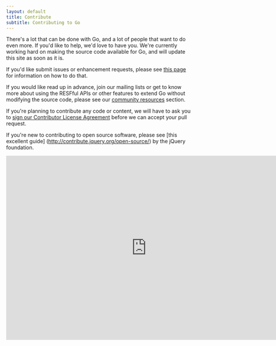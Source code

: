```yaml
---
layout: default
title: Contribute
subtitle: Contributing to Go
---
```


There's a lot that can be done with Go, and a lot of people that want to do even more. If you'd like to help, 
we'd love to have you. We're currently working hard on making the source code available for Go, and will update 
this site as soon as it is.

If you'd like submit issues or enhancement requests, please see [this page](submit-issues.html) for information on how 
to do that.

If you would like read up in advance, join our mailing lists or get to know more about using the RESFful APIs or other features 
to extend Go without modifying the source code, please see our [community resources](/community/) section.

If you're planning to contribute any code or content, we will have to ask you to [sign our Contributor License Agreement](/contribute/cla.html) 
before we can accept your pull request. 

If you're new to contributing to open source software, please see [this excellent guide] (http://contribute.jquery.org/open-source/) 
by the jQuery foundation.

<iframe src="https://docs.google.com/forms/d/11j84gdSHX2SFjVyqZsAh_BgyAuNSMjdMWOMWoWSy5dg/viewform?embedded=true" width="760" height="500" frameborder="0" marginheight="0" marginwidth="0">Loading...</iframe>
